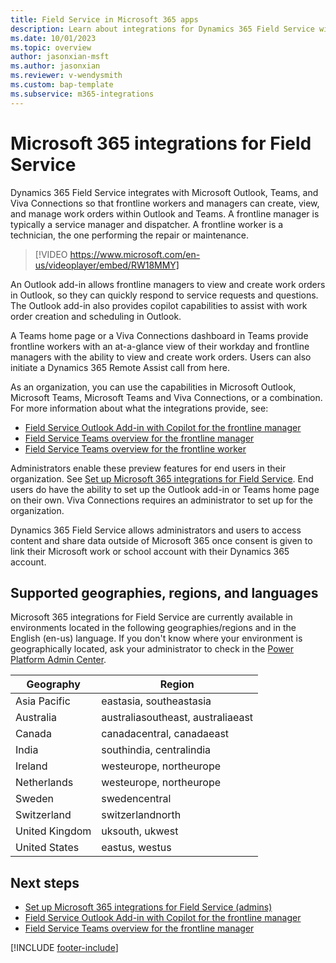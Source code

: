 ```yaml
---
title: Field Service in Microsoft 365 apps 
description: Learn about integrations for Dynamics 365 Field Service with Microsoft Outlook and Teams.
ms.date: 10/01/2023
ms.topic: overview
author: jasonxian-msft
ms.author: jasonxian
ms.reviewer: v-wendysmith
ms.custom: bap-template
ms.subservice: m365-integrations
---
```


# Microsoft 365 integrations for Field Service

Dynamics 365 Field Service integrates with Microsoft Outlook, Teams, and Viva Connections so that frontline workers and managers can create, view, and manage work orders within Outlook and Teams. A frontline manager is typically a service manager and dispatcher. A frontline worker is a technician, the one performing the repair or maintenance.

> [!VIDEO https://www.microsoft.com/en-us/videoplayer/embed/RW18MMY]

An Outlook add-in allows frontline managers to view and create work orders in Outlook, so they can quickly respond to service requests and questions. The Outlook add-in also provides copilot capabilities to assist with work order creation and scheduling in Outlook.

A Teams home page or a Viva Connections dashboard in Teams provide frontline workers with an at-a-glance view of their workday and frontline managers with the ability to view and create work orders. Users can also initiate a Dynamics 365 Remote Assist call from here.

As an organization, you can use the capabilities in Microsoft Outlook, Microsoft Teams, Microsoft Teams and Viva Connections, or a combination. For more information about what the integrations provide, see:

- [Field Service Outlook Add-in with Copilot for the frontline manager](flw-outlook.md)
- [Field Service Teams overview for the frontline manager](flw-teams-manager.md)
- [Field Service Teams overview for the frontline worker](flw-teams-worker.md)

Administrators enable these preview features for end users in their organization. See [Set up Microsoft 365 integrations for Field Service](flw-admin.md). End users do have the ability to set up the Outlook add-in or Teams home page on their own. Viva Connections requires an administrator to set up for the organization.

Dynamics 365 Field Service allows administrators and users to access content and share data outside of Microsoft 365 once consent is given to link their Microsoft work or school account with their Dynamics 365 account.

## Supported geographies, regions, and languages

Microsoft 365 integrations for Field Service are currently available in environments located in the following geographies/regions  and in the English (en-us) language. If you don't know where your environment is geographically located, ask your administrator to check in the [Power Platform Admin Center](/power-platform/admin/regions-overview).

|Geography | Region |
|-|-|
|Asia Pacific | eastasia, southeastasia|
|Australia | australiasoutheast, australiaeast|
|Canada | canadacentral, canadaeast|
|India | southindia, centralindia|
|Ireland | westeurope, northeurope|
|Netherlands | westeurope, northeurope|
|Sweden | swedencentral|
|Switzerland | switzerlandnorth|
|United Kingdom | uksouth, ukwest|
|United States | eastus, westus|

## Next steps

- [Set up Microsoft 365 integrations for Field Service (admins)](flw-admin.md)
- [Field Service Outlook Add-in with Copilot for the frontline manager](flw-outlook.md)
- [Field Service Teams overview for the frontline manager](flw-teams-manager.md)

[!INCLUDE [footer-include](../includes/footer-banner.md)]
